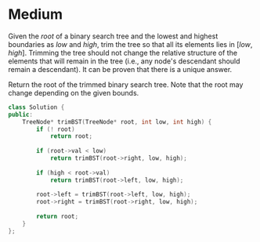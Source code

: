 # Medium

Given the $root$ of a binary search tree and the lowest and highest boundaries as $low$ and $high$, trim the tree so that all its elements lies in $[low, high]$. Trimming the tree should not change the relative structure of the elements that will remain in the tree (i.e., any node's descendant should remain a descendant). It can be proven that there is a unique answer.

Return the root of the trimmed binary search tree. Note that the root may change depending on the given bounds.

```cpp
class Solution {
public:
    TreeNode* trimBST(TreeNode* root, int low, int high) {
        if (! root)
            return root;
        
        if (root->val < low)
            return trimBST(root->right, low, high);
        
        if (high < root->val)
            return trimBST(root->left, low, high);
        
        root->left = trimBST(root->left, low, high);
        root->right = trimBST(root->right, low, high);
        
        return root;
    }
};
```
